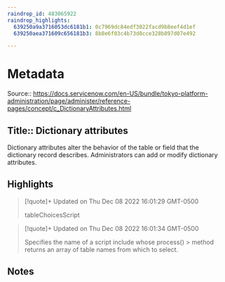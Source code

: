 ```yaml
---
raindrop_id: 483065922
raindrop_highlights:
  639250a9a3716053dc6181b1: 0c7969dc84edf3022facd9b8eef4d1ef
  639250aea371609c656181b3: 8b8e6f03c4b73d8cce328b897d07e492

---
```


# Metadata
Source:: https://docs.servicenow.com/en-US/bundle/tokyo-platform-administration/page/administer/reference-pages/concept/c_DictionaryAttributes.html

Title:: Dictionary attributes
---

Dictionary attributes alter the behavior of the table or field that the dictionary record describes. Administrators can add or modify dictionary attributes.

## Highlights

> [!quote]+ Updated on Thu Dec 08 2022 16:01:29 GMT-0500
>
> tableChoicesScript

> [!quote]+ Updated on Thu Dec 08 2022 16:01:34 GMT-0500
>
> Specifies the name of a script include whose process()
&gt;                  method returns an array of table names from which to select.
## Notes
